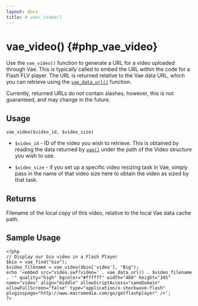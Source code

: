 ```yaml
---
layout: docs
title: # vae\_video()
---
```


# vae\_video() {#php_vae_video}

Use the `vae_video()` function to generate a URL for a video uploaded
through Vae. This is typically called to embed the URL within the code
for a Flash FLV player. The URL is returned relative to the Vae data
URL, which you can retrieve using the
[`vae_data_url()`](#php_vae_data_url) function.

Currently, returned URLs do not contain slashes, however, this is not
guaranteed, and may change in the future.

## Usage

`vae_video($video_id, $video_size)`

-   `$video_id` - ID of the video you wish to retrieve. This is obtained
    by reading the data returned by [`vae()`](#php_vae) under the path
    of the Video structure you wish to use.

-   `$video_size` - if you set up a specific video resizing task in Vae,
    simply pass in the name of that video size here to obtain the video
    as sized by that task.

## Returns

Filename of the local copy of this video, relative to the local Vae data
cache path.

## Sample Usage

    <?php
    // Display our bio video in a Flash Player
    $bio = vae_find("bio");
    $video_filename = vae_video($bio['video'], "Big");
    echo '<embed src="video.swf?video=' . vae_data_url() . $video_filename . '" quality="high" bgcolor="#ffffff" width="460" height="345" name="video" align="middle" allowScriptAccess="sameDomain" allowFullScreen="false" type="application/x-shockwave-flash" pluginspage="http://www.macromedia.com/go/getflashplayer" />';
    ?>        
